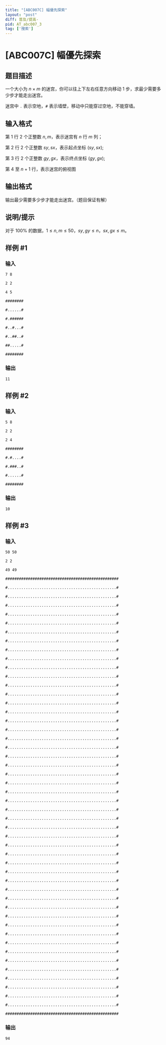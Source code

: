 ```yaml
---
title: "[ABC007C] 幅優先探索"
layout: "post"
diff: 普及/提高-
pid: AT_abc007_3
tag: ['搜索']
---
```


# [ABC007C] 幅優先探索

## 题目描述

一个大小为 $n\times m$ 的迷宫，你可以往上下左右任意方向移动 $1$ 步，求最少需要多少步才能走出迷宫。

迷宫中 `.` 表示空地，`#` 表示墙壁，移动中只能穿过空地，不能穿墙。

## 输入格式

第 $1$ 行 $2$ 个正整数 $n, m$，表示迷宫有 $n$ 行 $m$ 列；

第 $2$ 行 $2$ 个正整数 $sy,sx$，表示起点坐标 $(sy,sx)$;

第 $3$ 行 $2$ 个正整数 $gy,gx$，表示终点坐标 $(gy,gx)$;

第 $4$ 至 $n+1$ 行，表示迷宫的俯视图

## 输出格式

输出最少需要多少步才能走出迷宫。（题目保证有解）

## 说明/提示

对于 $100\%$ 的数据，$1\le n, m\le50$，$sy, gy\le n$，$sx,gx\le m$。

## 样例 #1

### 输入

```
7 8
2 2
4 5
########
#......#
#.######
#..#...#
#..##..#
##.....#
########
```

### 输出

```
11
```

## 样例 #2

### 输入

```
5 8
2 2
2 4
########
#.#....#
#.###..#
#......#
########
```

### 输出

```
10
```

## 样例 #3

### 输入

```
50 50
2 2
49 49
##################################################
#................................................#
#................................................#
#................................................#
#................................................#
#................................................#
#................................................#
#................................................#
#................................................#
#................................................#
#................................................#
#................................................#
#................................................#
#................................................#
#................................................#
#................................................#
#................................................#
#................................................#
#................................................#
#................................................#
#................................................#
#................................................#
#................................................#
#................................................#
#................................................#
#................................................#
#................................................#
#................................................#
#................................................#
#................................................#
#................................................#
#................................................#
#................................................#
#................................................#
#................................................#
#................................................#
#................................................#
#................................................#
#................................................#
#................................................#
#................................................#
#................................................#
#................................................#
#................................................#
#................................................#
#................................................#
#................................................#
#................................................#
#................................................#
##################################################
```

### 输出

```
94
```

